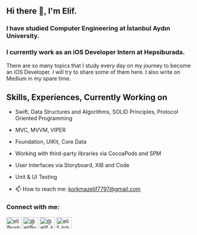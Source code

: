 ## Hi there 👋, I'm Elif. 
### I have studied Computer Engineering at İstanbul Aydın University. 
### I currently work as an iOS Developer Intern at Hepsiburada.

There are so many topics that I study every day on my journey to become an iOS Developer. I will try to share some of them here. I also write on Medium in my spare time. 

## Skills, Experiences, Currently Working on
- Swift, Data Structures and Algorithms, SOLID Principles, Protocol Oriented Programming
- MVC, MVVM, VIPER
- Foundation, UIKit, Core Data
- Working with third-party libraries via CocoaPods and SPM
- User Interfaces via Storyboard, XIB and Code
- Unit & UI Testing

- 📫 How to reach me: korkmazelif7797@gmail.com 

<h3 align="left">Connect with me:</h3>
<p align="left">
<a href="https://linkedin.com/in/elifkorkmaz97" target="blank"><img align="center" src="https://raw.githubusercontent.com/rahuldkjain/github-profile-readme-generator/master/src/images/icons/Social/linked-in-alt.svg" alt="elifkorkmaz97" height="30" width="40" /></a>
  <a href="https://medium.com/@elifkrkmz" target="blank"><img align="center" src="https://raw.githubusercontent.com/rahuldkjain/github-profile-readme-generator/master/src/images/icons/Social/medium.svg" alt="@elifkrkmz" height="30" width="40" /></a>
   <a href="https://twitter.com/elif_krkmzz" target="blank"><img align="center" src="https://raw.githubusercontent.com/rahuldkjain/github-profile-readme-generator/master/src/images/icons/Social/twitter.svg" alt="@elif_krkmzz" height="30" width="40" /></a>
<a href="https://instagram.com/elif_krkmzz" target="blank"><img align="center" src="https://raw.githubusercontent.com/rahuldkjain/github-profile-readme-generator/master/src/images/icons/Social/instagram.svg" alt="elif_krkmzz" height="30" width="40" /></a>

</p>

